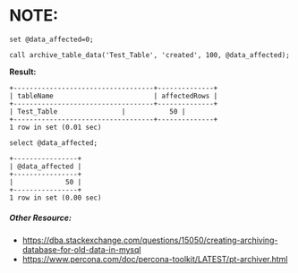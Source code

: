 NOTE:
=====
```
set @data_affected=0;

call archive_table_data('Test_Table', 'created', 100, @data_affected);
```

**Result:**
```
+-----------------------------------+--------------+
| tableName                         | affectedRows |
+-----------------------------------+--------------+
| Test_Table			    |           50 |
+-----------------------------------+--------------+
1 row in set (0.01 sec)

select @data_affected;

+----------------+
| @data_affected |
+----------------+
|             50 |
+----------------+
1 row in set (0.00 sec)
```


##### Other Resource:

- https://dba.stackexchange.com/questions/15050/creating-archiving-database-for-old-data-in-mysql
- https://www.percona.com/doc/percona-toolkit/LATEST/pt-archiver.html



